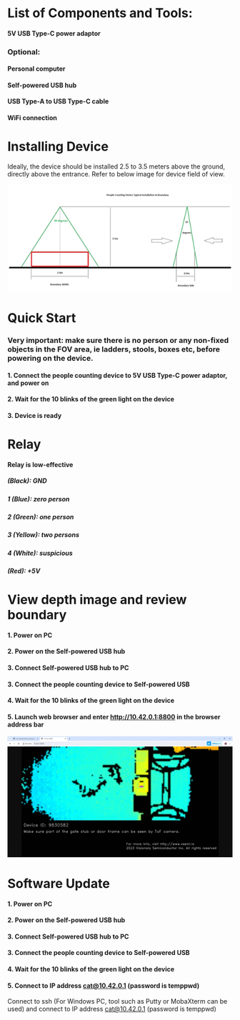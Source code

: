 # List of Components and Tools:

#### 5V USB Type-C power adaptor

### Optional:

#### Personal computer
#### Self-powered USB hub
#### USB Type-A to USB Type-C cable
#### WiFi connection

# Installing Device

Ideally, the device should be installed 2.5 to 3.5 meters above the ground, directly above the entrance. Refer to below image for device field of view.

![Web UI](install.png)

# Quick Start

### Very important: make sure there is no person or any non-fixed objects in the FOV area, ie ladders, stools, boxes etc, before powering on the device.

#### 1. Connect the people counting device to 5V USB Type-C power adaptor, and power on
#### 2. Wait for the 10 blinks of the green light on the device
#### 3. Device is ready

# Relay

#### Relay is low-effective

#####   (Black):  GND

##### 1 (Blue):   zero person
##### 2 (Green):  one person
##### 3 (Yellow): two persons
##### 4 (White):  suspicious

#####   (Red):    +5V

# View depth image and review boundary

#### 1. Power on PC
#### 2. Power on the Self-powered USB hub
#### 3. Connect Self-powered USB hub to PC
#### 3. Connect the people counting device to Self-powered USB
#### 4. Wait for the 10 blinks of the green light on the device
#### 5. Launch web browser and enter http://10.42.0.1:8800 in the browser address bar

![Web UI](view.png)

# Software Update

#### 1. Power on PC
#### 2. Power on the Self-powered USB hub
#### 3. Connect Self-powered USB hub to PC
#### 3. Connect the people counting device to Self-powered USB
#### 4. Wait for the 10 blinks of the green light on the device
#### 5. Connect to IP address cat@10.42.0.1 (password is temppwd)
Connect to ssh (For Windows PC, tool such as Putty or MobaXterm can be used) and connect to IP address cat@10.42.0.1 (password is temppwd)





